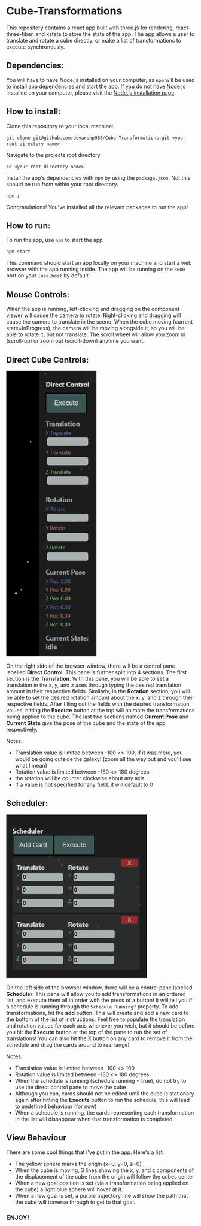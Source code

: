 # Cube-Transformations

This repository contains a react app built with three.js for rendering, react-three-fiber, and xstate to store the state of the app. The app allows a user to translate and rotate a cube directly, or make a list of transformations to execute synchronously.

## Dependencies:

You will have to have Node.js installed on your computer, as `npm` will be used to install app dependencies and start the app. If you do not have Node.js installed on your computer, please visit the [Node.js installation page](https://nodejs.org/en/).

## How to install:

Clone this repository to your local machine:

```
git clone git@github.com:devarshp985/Cube-Transformations.git <your root directory name>
```

Navigate to the projects root directory

```
cd <your root directory name>
```

Install the app's dependencies with `npm` by using the `package.json`. Not this should be run from within your root directory.

```
npm i
```

Congratulations! You've installed all the relevant packages to run the app!

## How to run:

To run the app, use `npm` to start the app

```
npm start
```

This command should start an app locally on your machine and start a web browser with the app running inside. The app will be running on the `3000` port on your `localhost` by default.

## Mouse Controls:

When the app is running, left-clicking and dragging on the component viewer will cause the camera to rotate. Right-clicking and dragging will cause the camera to translate in the scene. When the cube moving (current state=inProgress), the camera will be moving alongside it, so you will be able to rotate it, but not translate. The scroll wheel will allow you zoom in (scroll-up) or zoom out (scroll-down) anytime you want.

## Direct Cube Controls:

![plot](./readMeimages/DirectControl.PNG)

On the right side of the browser window, there will be a control pane labelled **Direct Control**. This pane is further split into 4 sections. The first section is the **Translation**. With this pane, you will be able to set a translation in the x, y, and z axes through typing the desired translation amount in their respective fields. Similarly, in the **Rotation** section, you will be able to set the desired rotation amount about the x, y, and z through their respective fields. After filling out the fields with the desired transformation values, hitting the **Execute** button at the top will animate the transformations being applied to the cube. The last two sections named **Current Pose** and **Current State** give the pose of the cube and the state of the app respectively.

Notes:

- Translation value is limited between -100 <> 100, if it was more, you would be going outside the galaxy! (zoom all the way out and you'll see what I mean)
- Rotation value is limited between -180 <> 180 degrees
- the rotation will be counter clockwise about any axis.
- If a value is not specified for any field, it will default to 0

## Scheduler:

![plot](./readMeimages/Scheduler.PNG)

On the left side of the browser window, there will be a control pane labelled **Scheduler**. This pane will allow you to add transformations in an ordered list, and execute them all in order with the press of a button! It will tell you if a schedule is running through the `Schedule Running?` property. To add transformations, hit the **add** button. This will create and add a new card to the bottom of the list of instructions. Feel free to populate the translation and rotation values for each axis whenever you wish, but it should be before you hit the **Execute** button at the top of the pane to run the set of translations! You can also hit the X button on any card to remove it from the schedule and drag the cards around to rearrange!

Notes:

- Translation value is limited between -100 <> 100
- Rotation value is limited between -180 <> 180 degrees
- When the schedule is running (schedule running = true), do not try to use the direct control pane to move the cube
- Although you can, cards should not be edited until the cube is stationary again after hitting the **Execute** button to run the schedule, this will lead to undefined behaviour (for now)
- When a schedule is running, the cards representing each transformation in the list will dissappear when that transformation is completed

## View Behaviour

There are some cool things that I've put in the app. Here's a list:

- The yellow sphere marks the origin (x=0, y=0, z=0)
- When the cube is moving, 3 lines showing the x, y, and z components of the displacement of the cube from the origin will follow the cubes center
- When a new goal position is set (via a transformation being applied on the cube) a light blue sphere will hover at it.
- When a new goal is set, a purple trajectory line will show the path that the cube will traverse through to get to that goal.

### ENJOY!
